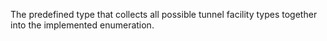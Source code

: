 The predefined type that collects all possible tunnel facility types together into the implemented enumeration.
